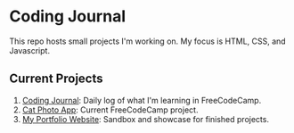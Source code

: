 <h1>Coding Journal</h1>
This repo hosts small projects I'm working on. My focus is HTML, CSS, and Javascript.
<br>
<h2>Current Projects</h2>
<ol>
   <li><a href="https://github.com/Zacharyjpeter/coding-journal/blob/main/journal.md">Coding Journal</a>: Daily log of what I'm learning in FreeCodeCamp.
   <li><a href="https://github.com/Zacharyjpeter/coding-journal/blob/main/Cat%20Photo%20App.html">Cat Photo App</a>: Current FreeCodeCamp project. 
   <li><a href="https://zacharyjpeter.github.io">My Portfolio Website</a>: Sandbox and showcase for finished projects.</li>
</ol>
